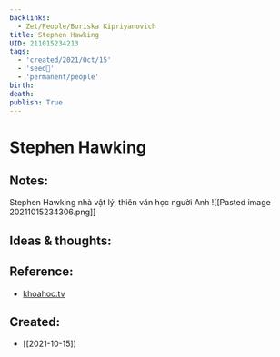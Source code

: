 ```yaml
---
backlinks:
  - Zet/People/Boriska Kipriyanovich
title: Stephen Hawking
UID: 211015234213
tags:
  - 'created/2021/Oct/15'
  - 'seed🥜'
  - 'permanent/people'
birth: 
death: 
publish: True
---
```

# Stephen Hawking

## Notes:
Stephen Hawking nhà vật lý, thiên văn học người Anh
![[Pasted image 20211015234306.png]]

## Ideas & thoughts:

## Reference:
- [khoahoc.tv](https://khoahoc.tv/nhung-tien-tri-dang-so-cua-thien-tai-stephen-hawking-62717)
## Created:
- [[2021-10-15]]
